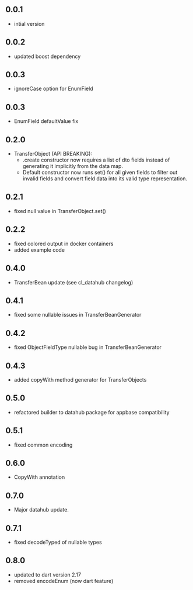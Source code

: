 ## 0.0.1
- intial version

## 0.0.2
- updated boost dependency

## 0.0.3
- ignoreCase option for EnumField

## 0.0.3
- EnumField defaultValue fix

## 0.2.0
- TransferObject (API BREAKING):
  - .create constructor now requires a list of dto fields instead
    of generating it implicitly from the data map.
  - Default constructor now runs set() for all given fields to filter
    out invalid fields and convert field data into its valid type representation.

## 0.2.1
- fixed null value in TransferObject.set()

## 0.2.2
- fixed colored output in docker containers
- added example code

## 0.4.0
- TransferBean update (see cl_datahub changelog)

## 0.4.1
- fixed some nullable issues in TransferBeanGenerator

## 0.4.2
- fixed ObjectFieldType nullable bug in TransferBeanGenerator

## 0.4.3
- added copyWith method generator for TransferObjects

## 0.5.0
- refactored builder to datahub package for appbase compatibility

## 0.5.1
- fixed common encoding

## 0.6.0
- CopyWith annotation

## 0.7.0
- Major datahub update.

## 0.7.1
- fixed decodeTyped of nullable types

## 0.8.0
- updated to dart version 2.17
- removed encodeEnum (now dart feature)